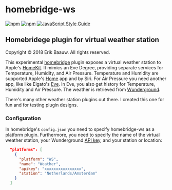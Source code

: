 # homebridge-ws
[![npm](https://img.shields.io/npm/dt/homebridge-ws.svg)](https://www.npmjs.com/package/homebridge-ws) [![npm](https://img.shields.io/npm/v/homebridge-ws.svg)](https://www.npmjs.com/package/homebridge-ws)
[![JavaScript Style Guide](https://img.shields.io/badge/code_style-standard-brightgreen.svg)](https://standardjs.com)

## Homebridege plugin for virtual weather station
Copyright © 2018 Erik Baauw. All rights reserved.

This experimental [homebridge](https://github.com/nfarina/homebridge) plugin exposes a virtual weather station to Apple's [HomeKit](http://www.apple.com/ios/home/).  It mimics an Eve Degree, providing separate services for Temperature, Humidity, and Air Pressure.  Temperature and Humidity are supported Apple's [Home](https://support.apple.com/en-us/HT204893) app and by Siri.  For Air Pressure you need another app, like like Elgato's [Eve](https://www.elgato.com/en/eve/eve-app).  In Eve, you also get history for Temperature, Humidity and Air Pressure.  The weather is retrieved from [Wunderground](https://www.wunderground.com).

There's many other weather station plugins out there.  I created this one for fun and for testing plugin designs.

### Configuration
In homebridge's `config.json` you need to specify homebridge-ws as a platform plugin.  Furthermore, you need to specify the name of the virtual weather station, your Wunderground [API key](https://www.wunderground.com/weather/api/d/pricing.html), and your station or location:
```json
  "platforms": [
    {
      "platform": "WS",
      "name": "Weather",
      "apikey": "xxxxxxxxxxxxxxxx",
      "station": "Netherlands/Amsterdam"
    }
  ]
